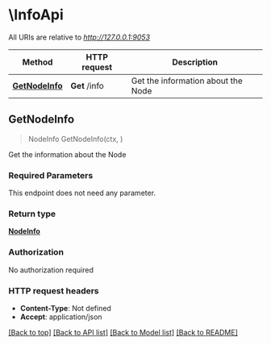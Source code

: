 # \InfoApi

All URIs are relative to *http://127.0.0.1:9053*

Method | HTTP request | Description
------------- | ------------- | -------------
[**GetNodeInfo**](InfoApi.md#GetNodeInfo) | **Get** /info | Get the information about the Node



## GetNodeInfo

> NodeInfo GetNodeInfo(ctx, )

Get the information about the Node

### Required Parameters

This endpoint does not need any parameter.

### Return type

[**NodeInfo**](NodeInfo.md)

### Authorization

No authorization required

### HTTP request headers

- **Content-Type**: Not defined
- **Accept**: application/json

[[Back to top]](#) [[Back to API list]](../README.md#documentation-for-api-endpoints)
[[Back to Model list]](../README.md#documentation-for-models)
[[Back to README]](../README.md)

